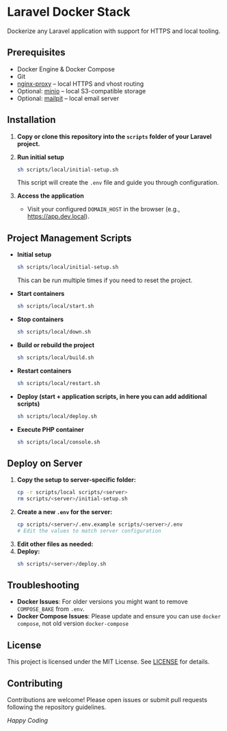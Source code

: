 # Laravel Docker Stack

Dockerize any Laravel application with support for HTTPS and local tooling.

## Prerequisites

- Docker Engine & Docker Compose
- Git
- [nginx-proxy](https://github.com/ionghitun/nginx-proxy) – local HTTPS and vhost routing
- Optional: [minio](https://github.com/ionghitun/minio) – local S3-compatible storage
- Optional: [mailpit](https://github.com/ionghitun/mailpit) – local email server

## Installation

1. **Copy or clone this repository into the `scripts` folder of your Laravel project.**

2. **Run initial setup**
   ```bash
   sh scripts/local/initial-setup.sh
   ```
   This script will create the `.env` file and guide you through configuration.

3. **Access the application**
    - Visit your configured `DOMAIN_HOST` in the browser (e.g., https://app.dev.local).

## Project Management Scripts

- **Initial setup**
  ```bash
  sh scripts/local/initial-setup.sh
  ```
  This can be run multiple times if you need to reset the project.

- **Start containers**
  ```bash
  sh scripts/local/start.sh
  ```

- **Stop containers**
  ```bash
  sh scripts/local/down.sh
  ```

- **Build or rebuild the project**
  ```bash
  sh scripts/local/build.sh
  ```

- **Restart containers**
  ```bash
  sh scripts/local/restart.sh
  ```

- **Deploy (start + application scripts, in here you can add additional scripts)**
  ```bash
  sh scripts/local/deploy.sh
  ```

- **Execute PHP container**
  ```bash
  sh scripts/local/console.sh
  ```

## Deploy on Server

1. **Copy the setup to server-specific folder:**
   ```bash
   cp -r scripts/local scripts/<server>
   rm scripts/<server>/initial-setup.sh
   ```
2. **Create a new `.env` for the server:**
   ```bash
   cp scripts/<server>/.env.example scripts/<server>/.env
   # Edit the values to match server configuration
   ```
3. **Edit other files as needed:**
4. **Deploy:**
   ```bash
   sh scripts/<server>/deploy.sh
   ```

## Troubleshooting

- **Docker Issues**: For older versions you might want to remove `COMPOSE_BAKE` from `.env`.
- **Docker Compose Issues**: Please update and ensure you can use `docker compose`, not old version `docker-compose`

## License

This project is licensed under the MIT License. See [LICENSE](LICENSE) for details.

## Contributing

Contributions are welcome! Please open issues or submit pull requests following the repository guidelines.

_Happy Coding_
